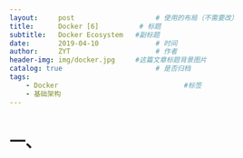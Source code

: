 ```yaml
---
layout:     post                    # 使用的布局（不需要改）
title:      Docker [6]          # 标题 
subtitle:   Docker Ecosystem   #副标题
date:       2019-04-10              # 时间
author:     ZYT                     # 作者
header-img: img/docker.jpg     #这篇文章标题背景图片
catalog: true                       # 是否归档
tags:
    - Docker                               #标签
    - 基础架构
---
```


# 一、 

